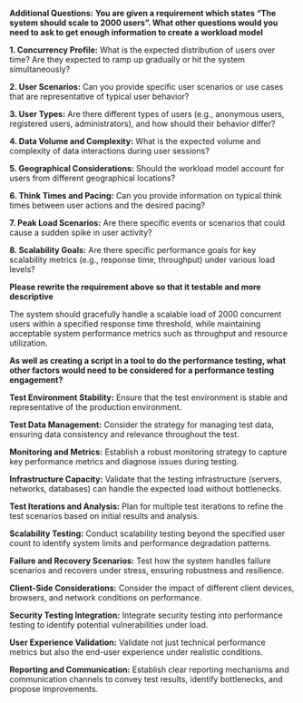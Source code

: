 **Additional Questions:**
**You are given a requirement which states “The system should scale to 2000 users”. What other questions would you need to ask to get enough information to create a workload model**

**1. Concurrency Profile:**
What is the expected distribution of users over time? Are they expected to ramp up gradually or hit the system simultaneously?

**2.  User Scenarios:**
Can you provide specific user scenarios or use cases that are representative of typical user behavior?

**3.  User Types:**
Are there different types of users (e.g., anonymous users, registered users, administrators), and how should their behavior differ?

**4.  Data Volume and Complexity:**
What is the expected volume and complexity of data interactions during user sessions?

**5.  Geographical Considerations:**
Should the workload model account for users from different geographical locations?

**6.  Think Times and Pacing:**
Can you provide information on typical think times between user actions and the desired pacing?

**7.  Peak Load Scenarios:**
Are there specific events or scenarios that could cause a sudden spike in user activity?

**8.  Scalability Goals:**
Are there specific performance goals for key scalability metrics (e.g., response time, throughput) under various load levels?

**Please rewrite the requirement above so that it testable and more descriptive**


The system should gracefully handle a scalable load of 2000 concurrent users within a specified response time threshold, while maintaining acceptable system performance metrics such as throughput and resource utilization.

**As well as creating a script in a tool to do the performance testing, what other factors would need to be considered for a performance testing engagement?**

**Test Environment Stability:**
Ensure that the test environment is stable and representative of the production environment.

**Test Data Management:**
Consider the strategy for managing test data, ensuring data consistency and relevance throughout the test.

**Monitoring and Metrics:**
Establish a robust monitoring strategy to capture key performance metrics and diagnose issues during testing.

**Infrastructure Capacity:**
Validate that the testing infrastructure (servers, networks, databases) can handle the expected load without bottlenecks.

**Test Iterations and Analysis:**
Plan for multiple test iterations to refine the test scenarios based on initial results and analysis.

**Scalability Testing:**
Conduct scalability testing beyond the specified user count to identify system limits and performance degradation patterns.

**Failure and Recovery Scenarios:**
Test how the system handles failure scenarios and recovers under stress, ensuring robustness and resilience.

**Client-Side Considerations:**
Consider the impact of different client devices, browsers, and network conditions on performance.

**Security Testing Integration:**
Integrate security testing into performance testing to identify potential vulnerabilities under load.

**User Experience Validation:**
Validate not just technical performance metrics but also the end-user experience under realistic conditions.

**Reporting and Communication:**
Establish clear reporting mechanisms and communication channels to convey test results, identify bottlenecks, and propose improvements.
